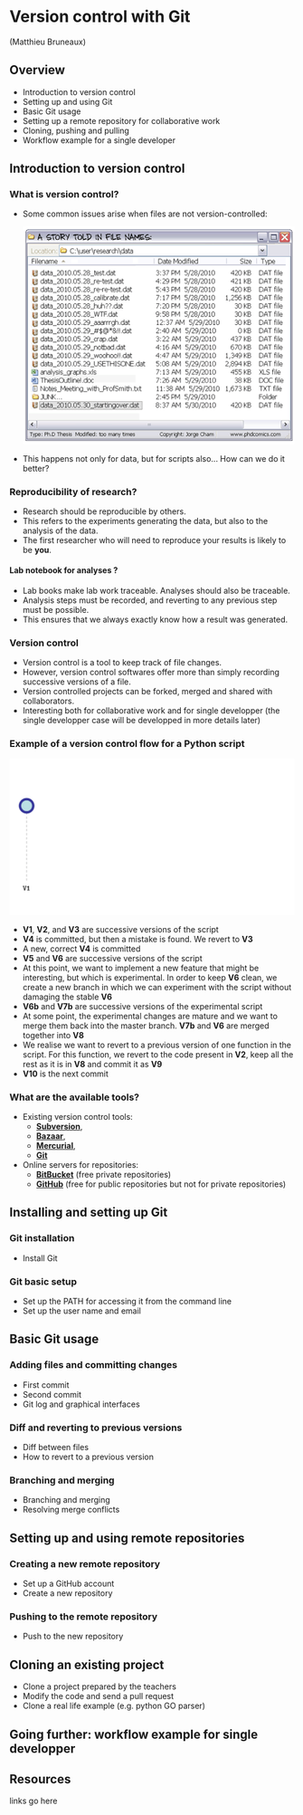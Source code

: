# Version control with Git

(Matthieu Bruneaux)

## Overview

- Introduction to version control
- Setting up and using Git
- Basic Git usage
- Setting up a remote repository for collaborative work
- Cloning, pushing and pulling
- Workflow example for a single developer

## Introduction to version control

### What is version control?

- Some common issues arise when files are not version-controlled:

  ![A story told in file names](img/phd052810s.png)

- This happens not only for data, but for scripts also... How can we do it better?

### Reproducibility of research?

- Research should be reproducible by others.
- This refers to the experiments generating the data, but also to the analysis
  of the data.
- The first researcher who will need to reproduce your results is likely to be
  **you**.

#### Lab notebook for analyses ?

- Lab books make lab work traceable. Analyses should also be traceable.
- Analysis steps must be recorded, and reverting to any previous step must be
  possible.
- This ensures that we always exactly know how a result was generated.

### Version control

- Version control is a tool to keep track of file changes.
- However, version control softwares offer more than simply recording
  successive versions of a file.
- Version controlled projects can be forked, merged and shared with
  collaborators.
- Interesting both for collaborative work and for single developper (the single
  developper case will be developped in more details later)

### Example of a version control flow for a Python script

![Version control workflow](img/version-control-workflow.gif)

- **V1**, **V2**, and **V3** are successive versions of the script
- **V4** is committed, but then a mistake is found. We revert to **V3**
- A new, correct **V4** is committed
- **V5** and **V6** are successive versions of the script
- At this point, we want to implement a new feature that might be interesting,
  but which is experimental. In order to keep **V6** clean, we create a new
  branch in which we can experiment with the script without damaging the stable
  **V6**
- **V6b** and **V7b** are successive versions of the experimental script
- At some point, the experimental changes are mature and we want to merge them
  back into the master branch. **V7b** and **V6** are merged together into **V8**
- We realise we want to revert to a previous version of one function in the
  script. For this function, we revert to the code present in **V2**, keep all
  the rest as it is in **V8** and commit it as **V9**
- **V10** is the next commit

### What are the available tools?

- Existing version control tools:
  + [**Subversion**](https://subversion.apache.org/),
  + [**Bazaar**](http://bazaar.canonical.com/en/),
  + [**Mercurial**](http://mercurial.selenic.com/),
  + [**Git**](http://git-scm.com/)
- Online servers for repositories:
  + [**BitBucket**](https://bitbucket.org/) (free private repositories)
  + [**GitHub**](https://github.com/) (free for public repositories but not for
    private repositories)

## Installing and setting up Git

### Git installation

- Install Git

### Git basic setup

- Set up the PATH for accessing it from the command line
- Set up the user name and email

## Basic Git usage

### Adding files and committing changes

- First commit
- Second commit
- Git log and graphical interfaces

### Diff and reverting to previous versions

- Diff between files
- How to revert to a previous version

### Branching and merging

- Branching and merging
- Resolving merge conflicts

## Setting up and using remote repositories

### Creating a new remote repository

- Set up a GitHub account
- Create a new repository

### Pushing to the remote repository

- Push to the new repository

## Cloning an existing project

- Clone a project prepared by the teachers
- Modify the code and send a pull request
- Clone a real life example (e.g. python GO parser)

## Going further: workflow example for single developper

## Resources

links go here
